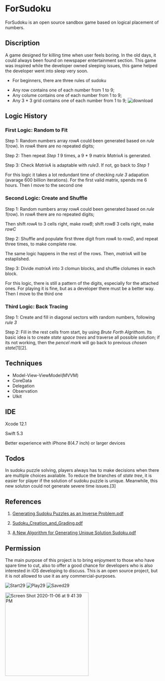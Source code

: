 # ForSudoku
ForSudoku is an open source sandbox game based on logical placement of numbers.

## Discription
A game designed for killing time when user feels boring. In the old days, it could always been found on newspaper entertainment section. This game was inspired while the developer owned sleeping issues, this game helped the developer went into sleep very soon.

 - For beginners, there are three rules of sudoku
 + Any row contains one of each number from 1 to 9;
 + Any colume contains one of each number from 1 to 9;
 + Any 3 * 3 grid contains one of each number from 1 to 9;
![download](https://user-images.githubusercontent.com/63318597/116277582-9d699a80-a753-11eb-8ea7-8d48a9acb08b.jpeg)


## Logic History
### First Logic: Random to Fit
Step 1: Random numbers array *rowA* could been generated based on *rule 1*(row). In *rowA* there are no repeated digits;

Step 2: Then repeat *Step 1* 9 times, a 9 * 9 matrix *MatrixA* is generated.

Step 3: Check *MatrixA* is adaptable with *rule3*. If not, go back to *Step 1*

For this logic it takes a lot redundant time of checking *rule 3* adapation (avarage 600 billion iterations). For the first valid matrix, spends me 6 hours. Then I move to the second one

### Second Logic: Create and Shuffle 
Step 1: Random numbers array *rowA* could been generated based on *rule 1*(row). In *rowA* there are no repeated digits; 

Then shift *rowA* to 3 cells right, make *rowB*; shift *rowB* 3 cells right, make *rowC*
 
Step 2: Shuffle and populate first three digit from *rowA* to *rowD*, and repeat three times, to make complete row. 

The same logic happens in the rest of the rows. Then, *matrixA* will be estaplished.

Step 3: Divide *matrixA* into 3 clomun blocks, and shuffle clolumes in each block.

For this logic, there is still a pattern of the digits, especially for the attached ones. For playing it is fine, but as a developer there must be a better way. Then I move to the third one

### Third Logic: Back Tracing
Step 1: Create and fill in diagonal sectors with random numbers, following *rule 3*

Step 2: Fill in the rest cells from start, by using *Brute Forth Algrithom*. Its basic idea is to create *state space trees* and traverse all possible solution; if its not working, then the *pencel mark* will go back to previous *chosen state*[1][2]. 

## Techniques
 + Model-View-ViewModel(MVVM)
 + CoreData
 + Delegation
 + Observation
 + UIkit

## IDE
Xcode 12.1 

Swift 5.3

Better experience with iPhone 8(4.7 inch) or larger devices 

## Todos
In sudoku puzzle solving, players always has to make decisions when there are multiple choices avaliable. To reduce the branches of *state tree*, it is easier for player if the solution of sudoku puzzle is unique. Meanwhile, this new soluton could not generate severe time issues.[3]

## References
1. [Generating Sudoku Puzzles as an Inverse Problem.pdf](https://github.com/John-Li-happy/For2048/files/5502924/Generating.Sudoku.Puzzles.as.an.Inverse.Problem.pdf)

2. [Sudoku_Creation_and_Grading.pdf](https://github.com/John-Li-happy/For2048/files/5502928/Sudoku_Creation_and_Grading.pdf)

3. [A New Algorithm for Generating Unique Solution Sudoku.pdf](https://github.com/John-Li-happy/ForSudoku/files/5507208/A.New.Algorithm.for.Generating.Unique.Solution.Sudoku.pdf)


## Permission
The main purpose of this project is to bring enjoyment to those who have spare time to cut, also to offer a good chance for developers who is also interested in iOS developing to discuss. This is an open source project, but it is not allowed to use it as any commercial-purposes.

![Start29](https://user-images.githubusercontent.com/63318597/98484410-1fcdc480-21dd-11eb-9194-d8ed8a41c0c9.gif)
![Play29](https://user-images.githubusercontent.com/63318597/98484443-73d8a900-21dd-11eb-9bf6-0f331f9746ae.gif)
![Saved29](https://user-images.githubusercontent.com/63318597/98484475-b5695400-21dd-11eb-8534-43d88d68d826.gif)

<img width="270" alt="Screen Shot 2020-11-06 at 9 41 39 PM" src="https://user-images.githubusercontent.com/63318597/98484241-17c15500-21dc-11eb-9b2f-5adb2108153c.png">

